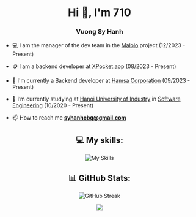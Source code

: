 <h1 align="center">Hi 👋, I'm 710</h1>
<h3 align="center">Vuong Sy Hanh</h3>

- 💻 I am the manager of the dev team in the [Malolo](https://malolo.io/) project (12/2023 - Present)

- 🪙 I am a backend developer at [XPocket.app](https://xpocket.app/) (08/2023 - Present)

- 🦾 I'm currently a Backend developer at [Hamsa Corporation](https://hamsa.co/) (09/2023 - Present)

- 🔭 I’m currently studying at [Hanoi University of Industry](https://www.haui.edu.vn/en) in [Software Engineering](https://fit.haui.edu.vn/en) (10/2020 - Present)

- 📫 How to reach me **syhanhcbq@gmail.com**

<div align="center">

## 💻 My skills:

![My Skills](https://skillicons.dev/icons?i=nodejs,js,ts,java,docker,postman,git,mongo,express,nest,mysql,graphql,vscode,md,supabase,bots,gcp,postgres,prisma,kafka,nginx,redis)

## 📊 GitHub Stats:

![GitHub Streak](http://github-profile-summary-cards.vercel.app/api/cards/profile-details?username=710x&theme=ayu_mirage)

![](https://github-profile-summary-cards.vercel.app/api/cards/most-commit-language?username=710x&theme=ayu_mirage&exclude=EJS)

</div>
